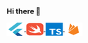 ### Hi there 👋

<a href="https://flutter.dev/">
 <img align="center" alt="LeonardoCaracho-Flutter" height="30" width="40" src="https://raw.githubusercontent.com/devicons/devicon/1119b9f84c0290e0f0b38982099a2bd027a48bf1/icons/flutter/flutter-original.svg">
</a>
<a href="https://www.apple.com/br/swift/">
 <img align="center" alt="LeonardoCaracho-Swift" height="30" width="40" src="https://raw.githubusercontent.com/devicons/devicon/1119b9f84c0290e0f0b38982099a2bd027a48bf1/icons/swift/swift-original.svg">
</a>
<a href="https://www.typescriptlang.org/">
 <img align="center" alt="LeonardoCaracho-TypeScript" height="30" width="40" src="https://raw.githubusercontent.com/devicons/devicon/1119b9f84c0290e0f0b38982099a2bd027a48bf1/icons/typescript/typescript-original.svg">
</a>
<a href="https://www.firebase.com">
 <img align="center" alt="LeonardoCaracho-Firebase" height="30" width="40" src="https://raw.githubusercontent.com/devicons/devicon/1119b9f84c0290e0f0b38982099a2bd027a48bf1/icons/firebase/firebase-plain.svg">
</a>


